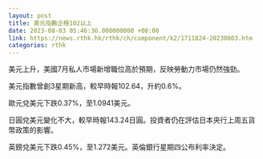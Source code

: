 ```yaml
---
layout: post
title: 美元指數企穩102以上
date: 2023-08-03 05:46:36.000000000 +08:00
link: https://news.rthk.hk/rthk/ch/component/k2/1711824-20230803.htm
categories: rthk
---
```


美元上升，美國7月私人市場新增職位高於預期，反映勞動力市場仍然強勁。
 
美元指數曾創3星期新高，較早時報102.64，升約0.6%。

歐元兌美元下跌0.37%，至1.0941美元。

日圓兌美元變化不大，較早時報143.24日圓。投資者仍在評估日本央行上周五貨幣政策的影響。

英鎊兌美元下跌0.45%，至1.272美元。英倫銀行星期四公布利率決定。
